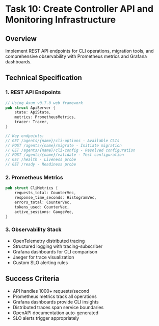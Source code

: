 # Task 10: Create Controller API and Monitoring Infrastructure

## Overview
Implement REST API endpoints for CLI operations, migration tools, and comprehensive observability with Prometheus metrics and Grafana dashboards.

## Technical Specification

### 1. REST API Endpoints
```rust
// Using Axum v0.7.0 web framework
pub struct ApiServer {
    state: ApiState,
    metrics: PrometheusMetrics,
    tracer: Tracer,
}

// Key endpoints:
// GET /agents/{name}/cli-options - Available CLIs
// POST /agents/{name}/migrate - Initiate migration
// GET /agents/{name}/cli-config - Resolved configuration
// POST /agents/{name}/validate - Test configuration
// GET /health - Liveness probe
// GET /ready - Readiness probe
```

### 2. Prometheus Metrics
```rust
pub struct CliMetrics {
    requests_total: CounterVec,
    response_time_seconds: HistogramVec,
    errors_total: CounterVec,
    tokens_used: CounterVec,
    active_sessions: GaugeVec,
}
```

### 3. Observability Stack
- OpenTelemetry distributed tracing
- Structured logging with tracing-subscriber
- Grafana dashboards for CLI comparison
- Jaeger for trace visualization
- Custom SLO alerting rules

## Success Criteria
- API handles 1000+ requests/second
- Prometheus metrics track all operations
- Grafana dashboards provide CLI insights
- Distributed traces span service boundaries
- OpenAPI documentation auto-generated
- SLO alerts trigger appropriately